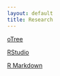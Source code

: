 ```yaml
---
layout: default
title: Research
---
```


<!-- <h1>Publications</h1> -->

<a href="https://www.otree.org">oTree</a>

<a href="https://rstudio.com">RStudio</a>

<a href="https://rmarkdown.rstudio.com">R Markdown</a>